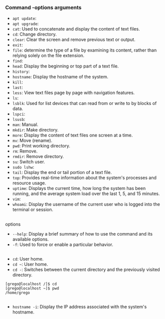 ### Command -options arguments

- `apt update`: 
- `apt upgrade`:
- `cat`: Used to concatenate and display the content of text files.
- `cd`: Change directory.
- `clear`: Clear the screen and remove previous text or output.
- `exit`:
- `file`: determine the type of a file by examining its content, rather than relying solely on the file extension.
- `find`:
- `head`: Display the beginning or top part of a text file.
- `history`:
- `hostname`: Display the hostname of the system.
- `kill`: 
- `last`:
- `less`: View text files page by page with navigation features. 
- `ls`: 
- `lsblk`: Used for list devices that can read from or write to by blocks of data.
- `lspci`:
- `lsusb`:
- `man`: Manual.
- `mkdir`: Make directory.
- `more`: Display the content of text files one screen at a time.
- `mv`: Move (rename).
- `pwd`: Print working directory.
- `rm`: Remove.
- `rmdir`: Remove directory.
- `su`: Switch user.
- `sudo lshw`:
- `tail`: Display the end or tail portion of a text file.
- `top`: Provides real-time information about the system's processes and resource usage.
- `uptime`: Displays the current time, how long the system has been running, and the average system load over the last 1, 5, and 15 minutes.
- `vim`:
- `whoami`: Display the username of the current user who is logged into the terminal or session.

##
options

- `--help`: Display a brief summary of how to use the command and its available options.
- `-f`:  Used to force or enable a particular behavior.

##

- `cd`: User home.
- `cd ~`: User home.
- `cd -`: Switches between the current directory and the previously visited directory.

``` console
[grego@localhost /]$ cd
[grego@localhost ~]$ pwd
/home/grego
```

## 

- `hostname -i`: Display the IP address associated with the system's hostname.
